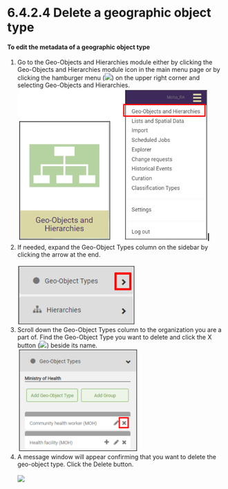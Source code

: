 # 6.4.2.4 Delete a geographic object type

#### To edit the metadata of a geographic object type

1. Go to the Geo-Objects and Hierarchies module either by clicking the Geo-Objects and Hierarchies module icon in the main menu page or by clicking the hamburger menu (![](https://lh3.googleusercontent.com/iuPmL\_Z1smFoRNK34qpVh9--96pLjj8A-P4QdCAlpcvxkSIfD3bihusMrW6MlenmddHse4DMtkIfNaLzts2tH95aM8vei5RBC6-FuLkbYRi4j4V9LiSgid0KfK2wPUgPo-Oim\_IF7FqvJW8Ck-ESi0sPLJ2Hi6rets24LbXMhLUD7h3zOJePImZz)) on the upper right corner and selecting Geo-Objects and Hierarchies.\
   ![](<../../../../../.gitbook/assets/image (5) (1).png>)
2. If needed, expand the Geo-Object Types column on the sidebar by clicking the arrow at the end.\
   \
   ![](<../../../../../.gitbook/assets/image (6) (1) (1).png>)
3. Scroll down the Geo-Object Types column to the organization you are a part of. Find the Geo-Object Type you want to delete and click the X button (![](https://lh4.googleusercontent.com/HXv6fHYkvbyBffzx-NrgKSkXEfj1az8sBcBIU3Bj5gwXMGruOoZP5977BIO5Db-GdvlE92UJuSR3yNMhuYgGSzCxgTcPRmh4czCGbHfYdGnlcl-UjcREocn3yD6WlNQqkVzM2awIGAw\_GmFF0z732MIztBLu7l0tSqqzy7CyyTQUbXm9lzUI\_zso)) beside its name.\
   ![](<../../../../../.gitbook/assets/image (3) (1).png>)
4. A message window will appear confirming that you want to delete the geo-object type. Click the Delete button.\
   \
   ![](https://lh5.googleusercontent.com/YJwagjqcUb3-DotPEI435rhwb2Y6g9tfTSpTQh1\_vqSFoEhTZgxt6O6DEPgF4yf5amtpBYH2Y3i8BgumONAA2TuPVc8bkDXQ2ImvolhUqam8oXIURc1LTcIbmLhW0UtxP5ey3Pzkr3stRHNPxukETk4NIwa3olPG6WcCkalCeA81-vXK-1tzEuvC)
